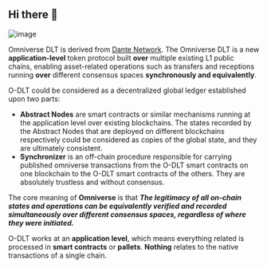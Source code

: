 ## Hi there 👋

<!--

**Here are some ideas to get you started:**

🙋‍♀️ A short introduction - what is your organization all about?
🌈 Contribution guidelines - how can the community get involved?
👩‍💻 Useful resources - where can the community find your docs? Is there anything else the community should know?
🍿 Fun facts - what does your team eat for breakfast?
🧙 Remember, you can do mighty things with the power of [Markdown](https://docs.github.com/github/writing-on-github/getting-started-with-writing-and-formatting-on-github/basic-writing-and-formatting-syntax)
-->

![image](https://user-images.githubusercontent.com/83746881/216771081-64d767c9-27b4-42c3-97e5-d668e40c6b0b.png)

Omniverse DLT is derived from [Dante Network](https://github.com/dantenetwork). The Omniverse DLT is a new **application-level** token protocol built **over** multiple existing L1 public chains, enabling asset-related operations such as transfers and receptions running **over** different consensus spaces **synchronously and equivalently**.  

O-DLT could be considered as a decentralized global ledger established upon two parts:
- **Abstract Nodes** are smart contracts or similar mechanisms running at the application level over existing blockchains. The states recorded by the Abstract Nodes that are deployed on different blockchains respectively could be considered as copies of the global state, and they are ultimately consistent.
- **Synchronizer** is an off-chain procedure responsible for carrying published omniverse transactions from the O-DLT smart contracts on one blockchain to the O-DLT smart contracts of the others. They are absolutely trustless and without consensus.

The core meaning of **Omniverse** is that ***The legitimacy of all on-chain states and operations can be equivalently verified and recorded simultaneously over different consensus spaces, regardless of where they were initiated.***  

O-DLT works at an **application level**, which means everything related is processed in **smart contracts** or **pallets**. **Nothing** relates to the native transactions of a single chain.   
